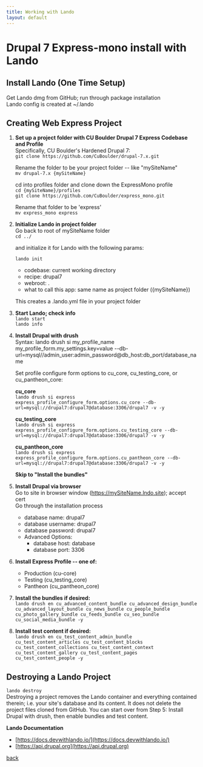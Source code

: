 ```yaml
---
title: Working with Lando
layout: default
---
```


# Drupal 7 Express-mono install with Lando

## Install Lando (One Time Setup)

Get Lando dmg from GitHub; run through package installation <br />
Lando config is created at ~/.lando

## Creating Web Express Project

1. **Set up a project folder with CU Boulder Drupal 7 Express Codebase and Profile** <br />
   Specifically, CU Boulder's Hardened Drupal 7:<br />
   ```git clone https://github.com/CuBoulder/drupal-7.x.git```

   Rename the folder to be your project folder -- like "mySiteName" <br />
   ```mv drupal-7.x {mySiteName}```

   cd into profiles folder and clone down the ExpressMono profile <br />
   ```cd {mySiteName}/profiles``` <br />
   ```git clone https://github.com/CuBoulder/express_mono.git```

   Rename that folder to be 'express' <br />
   ```mv express_mono express```

1. **Initialize Lando in project folder**<br />
   Go back to root of mySiteName folder <br />
   ```cd ../```

   and initialize it for Lando with the following params:

   ```lando init```
   * codebase: current working directory
   * recipe: drupal7
   * webroot: .
   * what to call this app: same name as project folder ({mySiteName})

   This creates a .lando.yml file in your project folder

1. **Start Lando; check info**  <br />
   ```lando start```  <br />
   ```lando info```

1. **Install Drupal with drush** <br />
   Syntax: lando drush si my_profile_name my_profile_form.my_settings.key=value --db-url=mysql//admin_user:admin_password@db_host:db_port/database_name

   Set profile configure form options to cu_core, cu_testing_core, or cu_pantheon_core:

   **cu_core** <br />
     ```lando drush si express express_profile_configure_form.options.cu_core --db-url=mysql://drupal7:drupal7@database:3306/drupal7 -v -y```

   **cu_testing_core** <br />
     ```lando drush si express express_profile_configure_form.options.cu_testing_core --db-url=mysql://drupal7:drupal7@database:3306/drupal7 -v -y```

   **cu_pantheon_core** <br />
     ```lando drush si express express_profile_configure_form.options.cu_pantheon_core --db-url=mysql://drupal7:drupal7@database:3306/drupal7 -v -y```

   **Skip to "Install the bundles"**

1. **Install Drupal via browser** <br />
   Go to site in browser window (https://mySiteName.lndo.site); accept cert <br />
   Go through the installation process
   * database name: drupal7
   * database username: drupal7
   * database password: drupal7
   * Advanced Options:
     * database host: database
     * database port: 3306

1. **Install Express Profile -- one of:**
   * Production (cu-core)
   * Testing (cu_testing_core)
   * Pantheon (cu_pantheon_core)

1. **Install the bundles if desired:** <br />
   ```lando drush en cu_advanced_content_bundle cu_advanced_design_bundle cu_advanced_layout_bundle cu_news_bundle cu_people_bundle cu_photo_gallery_bundle cu_feeds_bundle cu_seo_bundle cu_social_media_bundle -y```

1. **Install test content if desired:** <br />
   ```lando drush en cu_test_content_admin_bundle cu_test_content_articles cu_test_content_blocks cu_test_content_collections cu_test_content_context cu_test_content_gallery cu_test_content_pages cu_test_content_people -y```

## Destroying a Lando Project

```lando destroy``` <br />
Destroying a project removes the Lando container and everything contained therein; i.e. your site's database and its content. It does not delete the project files cloned from GitHub. You can start over from Step 5: Install Drupal with drush, then enable bundles and test content.


**Lando Documentation** <br />
* [https://docs.devwithlando.io/](https://docs.devwithlando.io/)
* [https://api.drupal.org](https://api.drupal.org)


[back](./)
